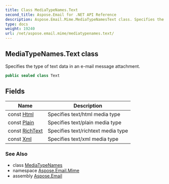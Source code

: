 ```yaml
---
title: Class MediaTypeNames.Text
second_title: Aspose.Email for .NET API Reference
description: Aspose.Email.Mime.MediaTypeNamesText class. Specifies the type of text data in an email message attachment
type: docs
weight: 19240
url: /net/aspose.email.mime/mediatypenames.text/
---
```

## MediaTypeNames.Text class

Specifies the type of text data in an e-mail message attachment.

```csharp
public sealed class Text
```

## Fields

| Name | Description |
| --- | --- |
| const [Html](../../aspose.email.mime/text/html/) | Specifies text/html media type |
| const [Plain](../../aspose.email.mime/text/plain/) | Specifies text/plain media type |
| const [RichText](../../aspose.email.mime/text/richtext/) | Specifies text/richtext media type |
| const [Xml](../../aspose.email.mime/text/xml/) | Specifies text/xml media type |

### See Also

* class [MediaTypeNames](../mediatypenames/)
* namespace [Aspose.Email.Mime](../../aspose.email.mime/)
* assembly [Aspose.Email](../../)


